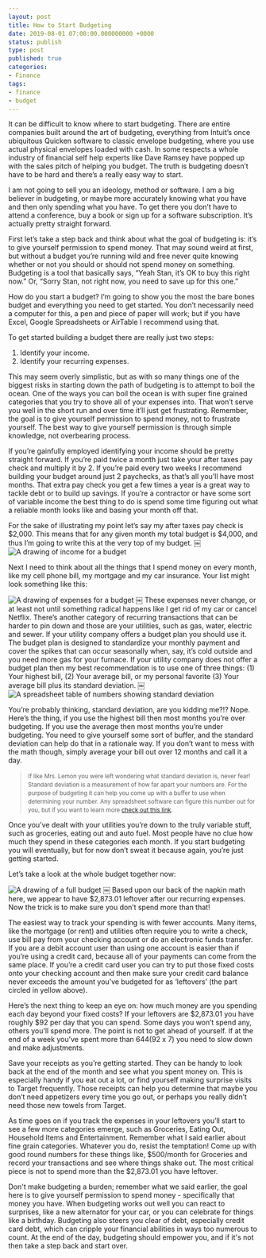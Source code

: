 ```yaml
---
layout: post
title: How to Start Budgeting
date: 2019-08-01 07:00:00.000000000 +0000
status: publish
type: post
published: true
categories:
- Finance
tags:
- finance
- budget
---
```


It can be difficult to know where to start budgeting. There are entire companies built around the art of budgeting, everything from Intuit’s once ubiquitous Quicken software to classic envelope budgeting, where you use actual physical envelopes loaded with cash. In some respects a whole industry of financial self help experts like Dave Ramsey have popped up with the sales pitch of helping you budget. The truth is budgeting doesn’t have to be hard and there’s a really easy way to start.

I am not going to sell you an ideology, method or software. I am a big believer in budgeting, or maybe more accurately knowing what you have and then only spending what you have. To get there you don’t have to attend a conference, buy a book or sign up for a software subscription. It’s actually pretty straight forward.

First let’s take a step back and think about what the goal of budgeting is: it’s to give yourself permission to spend money. That may sound weird at first, but without a budget you’re running wild and free never quite knowing whether or not you should or should not spend money on something. Budgeting is a tool that basically says, “Yeah Stan, it’s OK to buy this right now.” Or, “Sorry Stan, not right now, you need to save up for this one.”

How do you start a budget? I’m going to show you the most the bare bones budget and everything you need to get started. You don’t necessarily need a computer for this, a pen and piece of paper will work; but if you have Excel, Google Spreadsheets or AirTable I recommend using that.

To get started building a budget there are really just two steps:
1. Identify your income.
2. Identify your recurring expenses.

This may seem overly simplistic, but as with so many things one of the biggest risks in starting down the path of budgeting is to attempt to boil the ocean. One of the ways you can boil the ocean is with super fine grained categories that you try to shove all of your expenses into. That won’t serve you well in the short run and over time it’ll just get frustrating.  Remember, the goal is to give yourself permission to spend money, not to frustrate yourself. The best way to give yourself permission is through simple knowledge, not overbearing process.

If you’re gainfully employed identifying your income should be pretty straight forward. If you’re paid twice a month just take your after taxes pay check and multiply it by 2.  If you’re paid every two weeks I recommend building your budget around just 2 paychecks, as that’s all you’ll have most months.  That extra pay check you get a few times a year is a great way to tackle debt or to build up savings. If you’re a contractor or have some sort of variable income the best thing to do is spend some time figuring out what a reliable month looks like and basing your month off that.

For the sake of illustrating my point let’s say my after taxes pay check is $2,000. This means that for any given month my total budget is $4,000, and thus I’m going to write this at the very top of my budget.
￼
<img alt="A drawing of income for a budget" class="post-img" src="/assets/how-to-start-budgeting-income.png" srcset="/assets/how-to-start-budgeting-income.png, /assets/how-to-start-budgeting-income@2x.png 2x" />

Next I need to think about all the things that I spend money on every month, like my cell phone bill, my mortgage and my car insurance.  Your list might look something like this:

<img alt="A drawing of expenses for a budget" class="post-img" src="/assets/how-to-start-budgeting-expenses.png" srcset="/assets/how-to-start-budgeting-expenses.png, /assets/how-to-start-budgeting-expenses@2x.png 2x" />
￼
These expenses never change, or at least not until something radical happens like I get rid of my car or cancel Netflix. There’s another category of recurring transactions that can be harder to pin down and those are your utilities, such as gas, water, electric and sewer. If your utility company offers a budget plan you should use it. The budget plan is designed to standardize your monthly payment and cover the spikes that can occur seasonally when, say, it’s cold outside and you need more gas for your furnace. If your utility company does not offer a budget plan then my best recommendation is to use one of three things: (1) Your highest bill, (2) Your average bill, or my personal favorite (3) Your average bill plus its standard deviation.
￼
<img alt="A spreadsheet table of numbers showing standard deviation" class="post-img" src="/assets/how-to-start-budgeting-std-dev.png" srcset="/assets/how-to-start-budgeting-std-dev.png, /assets/how-to-start-budgeting-std-dev@2x.png 2x" />

You’re probably thinking, standard deviation, are you kidding me?!? Nope. Here’s the thing, if you use the highest bill then most months you’re over budgeting. If you use the average then most months you’re under budgeting. You need to give yourself some sort of buffer, and the standard deviation can help do that in a rationale way. If you don’t want to mess with the math though, simply average your bill out over 12 months and call it a day.

>  <small>If like Mrs. Lemon you were left wondering what standard deviation is, never fear! Standard deviation is a measurement of how far apart your numbers are. For the purpose of budgeting it can help you come up with a buffer to use when determining your number. Any spreadsheet software can figure this number out for you, but if you want to learn more [check out this link](https://www.mathsisfun.com/data/standard-deviation.html).</small>

Once you’ve dealt with your utilities you’re down to the truly variable stuff, such as groceries, eating out and auto fuel. Most people have no clue how much they spend in these categories each month. If you start budgeting you will eventually, but for now don’t sweat it because again, you’re just getting started.

Let’s take a look at the whole budget together now:

<img alt="A drawing of a full budget" class="post-img" src="/assets/how-to-start-budgeting-full-budget.png" srcset="/assets/how-to-start-budgeting-full-budget.png, /assets/how-to-start-budgeting-full-budget@2x.png 2x" />
￼
Based upon our back of the napkin math here, we appear to have $2,873.01 leftover after our recurring expenses. Now the trick is to make sure you don’t spend more than that!

The easiest way to track your spending is with fewer accounts. Many items, like the mortgage (or rent) and utilities often require you to write a check, use bill pay from your checking account or do an electronic funds transfer. If you are a debit account user than using one account is easier than if you’re using a credit card, because all of your payments can come from the same place. If you’re a credit card user you can try to put those fixed costs onto your checking account and then make sure your credit card balance never exceeds the amount you’ve budgeted for as ‘leftovers’ (the part circled in yellow above).

Here’s the next thing to keep an eye on: how much money are you spending each day beyond your fixed costs? If your leftovers are $2,873.01 you have roughly $92 per day that you can spend. Some days you won’t spend any, others you’ll spend more. The point is not to get ahead of yourself.  If at the end of a week you’ve spent more than $644 ($92 x 7) you need to slow down and make adjustments.

Save your receipts as you’re getting started. They can be handy to look back at the end of the month and see what you spent money on.  This is especially handy if you eat out a lot, or find yourself making surprise visits to Target frequently. Those receipts can help you determine that maybe you don’t need appetizers every time you go out, or perhaps you really didn’t need those new towels from Target.

As time goes on if you track the expenses in your leftovers you’ll start to see a few more categories emerge, such as Groceries, Eating Out, Household Items and Entertainment. Remember what I said earlier about fine grain categories. Whatever you do, resist the temptation! Come up with good round numbers for these things like, $500/month for Groceries and record your transactions and see where things shake out. The most critical piece is not to spend more than the $2,873.01 you have leftover.

Don't make budgeting a burden; remember what we said earlier, the goal here is to give yourself permission to spend money - specifically that money you have. When budgeting works out well you can react to surprises, like a new alternator for your car, or you can celebrate for things like a birthday. Budgeting also steers you clear of debt, especially credit card debt, which can cripple your financial abilities in ways too numerous to count. At the end of the day, budgeting should empower you, and if it's not then take a step back and start over.
